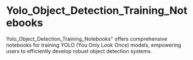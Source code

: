 # Yolo_Object_Detection_Training_Notebooks
Yolo_Object_Detection_Training_Notebooks" offers comprehensive notebooks for training YOLO (You Only Look Once) models, empowering users to efficiently develop robust object detection systems.
